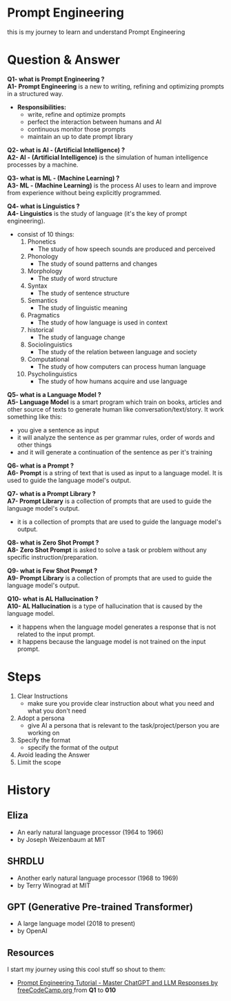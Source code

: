 # Prompt Engineering

this is my journey to learn and understand Prompt Engineering

# Question & Answer

**Q1- what is Prompt Engineering ?** <br />
**A1- Prompt Engineering** is a new to writing, refining and optimizing prompts in a structured way.
- **Responsibilities:**
    - write, refine and optimize prompts
    - perfect the interaction between humans and AI
    - continuous monitor those prompts
    - maintain an up to date prompt library

**Q2- what is AI - (Artificial Intelligence) ?** <br />
**A2- AI - (Artificial Intelligence)** is the simulation of human intelligence processes by a machine.

**Q3- what is ML - (Machine Learning) ?** <br />
**A3- ML - (Machine Learning)** is the process AI uses to learn and improve from experience without being explicitly programmed.

**Q4- what is Linguistics ?** <br />
**A4- Linguistics** is the study of language (it's the key of prompt engineering).
- consist of 10 things:
    1. Phonetics
        - The study of how speech sounds are produced and perceived
    2. Phonology
        - The study of sound patterns and changes
    3. Morphology
        - The study of word structure
    4. Syntax
        - The study of sentence structure
    5. Semantics
        - The study of linguistic meaning
    6. Pragmatics
        - The study of how language is used in context
    7. historical
        - The study of language change
    8. Sociolinguistics
        - The study of the relation between language and society
    9. Computational
        - The study of how computers can process human language
    10. Psycholinguistics
        - The study of how humans acquire and use language

**Q5- what is a Language Model ?** <br />
**A5- Language Model** is a smart program which train on books, articles and other source of texts to generate human like conversation/text/story.
It work something like this:
- you give a sentence as input
- it will analyze the sentence as per grammar rules, order of words and other things
- and it will generate a continuation of the sentence as per it's training

**Q6- what is a Prompt ?** <br />
**A6- Prompt** is a string of text that is used as input to a language model. It is used to guide the language model's output.

**Q7- what is a Prompt Library ?** <br />
**A7- Prompt Library** is a collection of prompts that are used to guide the language model's output.
- it is a collection of prompts that are used to guide the language model's output.

**Q8- what is Zero Shot Prompt ?** <br />
**A8- Zero Shot Prompt** is asked to solve a task or problem without any specific instruction/preparation.

**Q9- what is Few Shot Prompt ?** <br />
**A9- Prompt Library** is a collection of prompts that are used to guide the language model's output.

**Q10- what is AL Hallucination ?** <br />
**A10- AL Hallucination** is a type of hallucination that is caused by the language model.
- it happens when the language model generates a response that is not related to the input prompt.
- it happens because the language model is not trained on the input prompt.

# Steps
1. Clear Instructions
    - make sure you provide clear instruction about what you need and what you don't need
2. Adopt a persona
    - give AI a persona that is relevant to the task/project/person you are working on
3. Specify the format
    - specify the format of the output
4. Avoid leading the Answer
5. Limit the scope

# History
## Eliza
- An early natural language processor (1964 to 1966)
- by Joseph Weizenbaum at MIT

## SHRDLU
- Another early natural language processor (1968 to 1969)
- by Terry Winograd at MIT

## GPT (Generative Pre-trained Transformer)
- A large language model (2018 to present)
- by OpenAI

## Resources
I start my journey using this cool stuff so shout to them:
- <a href="https://www.youtube.com/watch?v=_ZvnD73m40o&t=1878s" target="_blank"> Prompt Engineering Tutorial - Master ChatGPT and LLM Responses by 
freeCodeCamp.org
</a> from **Q1** to **010**
